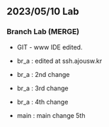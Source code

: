 ## 2023/05/10 Lab

### Branch Lab (MERGE)

* GIT - www IDE edited.

* br_a : edited at ssh.ajousw.kr
* br_a : 2nd change
* br_a : 3rd change
* br_a : 4th change
* main : main change 5th
